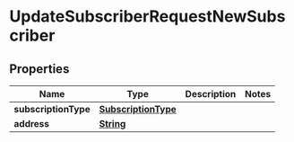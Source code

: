 

# UpdateSubscriberRequestNewSubscriber


## Properties

| Name | Type | Description | Notes |
|------------ | ------------- | ------------- | -------------|
|**subscriptionType** | [**SubscriptionType**](SubscriptionType.md) |  |  |
|**address** | [**String**](String.md) |  |  |



